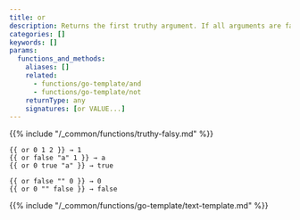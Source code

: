 ```yaml
---
title: or
description: Returns the first truthy argument. If all arguments are falsy, returns the last argument.
categories: []
keywords: []
params:
  functions_and_methods:
    aliases: []
    related:
      - functions/go-template/and
      - functions/go-template/not
    returnType: any
    signatures: [or VALUE...]
---
```


{{% include "/_common/functions/truthy-falsy.md" %}}

```go-html-template
{{ or 0 1 2 }} → 1
{{ or false "a" 1 }} → a
{{ or 0 true "a" }} → true

{{ or false "" 0 }} → 0
{{ or 0 "" false }} → false
```

{{% include "/_common/functions/go-template/text-template.md" %}}
